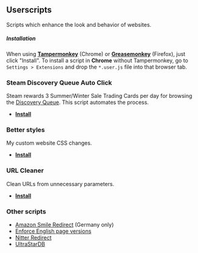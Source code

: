 ## Userscripts

Scripts which enhance the look and behavior of websites.

##### Installation

When using [**Tampermonkey**](https://chrome.google.com/webstore/detail/tampermonkey/dhdgffkkebhmkfjojejmpbldmpobfkfo) (Chrome) or [**Greasemonkey**](https://addons.mozilla.org/de/firefox/addon/greasemonkey/) (Firefox), just click "Install". To install a script in **Chrome** without Tampermonkey, go to `Settings > Extensions` and drop the `*.user.js` file into that browser tab.

### Steam Discovery Queue Auto Click

Steam rewards 3 Summer/Winter Sale Trading Cards per day for browsing the [Discovery Queue](http://store.steampowered.com/explore/). This script automates the process.

* [**Install**](https://github.com/darekkay/config-files/raw/master/userscripts/steam-discovery-queue.user.js)

### Better styles

My custom website CSS changes.

* [**Install**](https://github.com/darekkay/config-files/raw/master/userscripts/better-styles.user.js)

### URL Cleaner

Clean URLs from unnecessary parameters.

* [**Install**](https://github.com/darekkay/config-files/raw/master/userscripts/url-cleaner.user.js)

### Other scripts

* [Amazon Smile Redirect](https://github.com/darekkay/config-files/raw/master/userscripts/amazon-smile.user.js) (Germany only)
* [Enforce English page versions](https://github.com/darekkay/config-files/raw/master/userscripts/enforce-english.user.js)
* [Nitter Redirect](https://github.com/darekkay/config-files/raw/master/userscripts/nitter-redirect.user.js)
* [UltraStarDB](https://github.com/darekkay/config-files/raw/master/userscripts/usdb.user.js)
